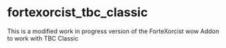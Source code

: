 # fortexorcist_tbc_classic
This is a modified work in progress version of the ForteXorcist wow Addon to work with TBC Classic
